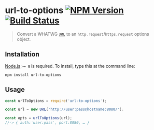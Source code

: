 # url-to-options [![NPM Version][npm-image]][npm-url] [![Build Status][travis-image]][travis-url]

> Convert a WHATWG [`URL`](https://developer.mozilla.org/en/docs/Web/API/URL) to an `http.request`/`https.request` options object.


## Installation

[Node.js](http://nodejs.org/) `>= 8` is required. To install, type this at the command line:
```shell
npm install url-to-options
```


## Usage

```js
const urlToOptions = require('url-to-options');

const url = new URL('http://user:pass@hostname:8080/');

const opts = urlToOptions(url);
//-> { auth:'user:pass', port:8080, … }
```


[npm-image]: https://img.shields.io/npm/v/url-to-options.svg
[npm-url]: https://npmjs.org/package/url-to-options
[travis-image]: https://img.shields.io/travis/stevenvachon/url-to-options.svg
[travis-url]: https://travis-ci.org/stevenvachon/url-to-options
